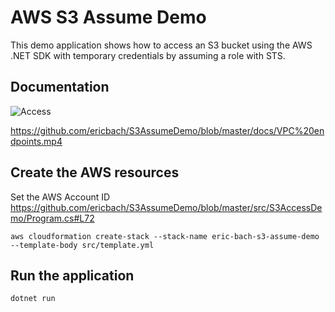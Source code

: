 # AWS S3 Assume Demo

This demo application shows how to access an S3 bucket using the AWS .NET SDK with temporary credentials by assuming a role with STS.

## Documentation

![Access](https://github.com/ericbach/S3AssumeDemo/blob/master/docs/Access.jpg?raw=true)

https://github.com/ericbach/S3AssumeDemo/blob/master/docs/VPC%20endpoints.mp4

## Create the AWS resources

Set the AWS Account ID
https://github.com/ericbach/S3AssumeDemo/blob/master/src/S3AccessDemo/Program.cs#L72

`aws cloudformation create-stack --stack-name eric-bach-s3-assume-demo --template-body src/template.yml`

## Run the application

`dotnet run`
